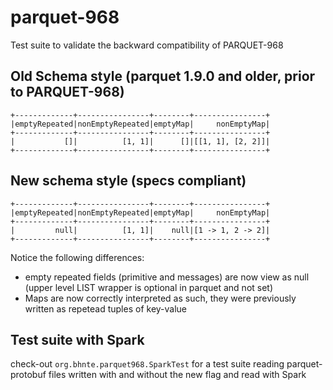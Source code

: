 # parquet-968
Test suite to validate the backward compatibility of PARQUET-968

## Old Schema style (parquet 1.9.0 and older, prior to PARQUET-968)

```
+-------------+----------------+--------+----------------+
|emptyRepeated|nonEmptyRepeated|emptyMap|     nonEmptyMap|
+-------------+----------------+--------+----------------+
|           []|          [1, 1]|      []|[[1, 1], [2, 2]]|
+-------------+----------------+--------+----------------+
```

## New schema style (specs compliant)

```
+-------------+----------------+--------+----------------+
|emptyRepeated|nonEmptyRepeated|emptyMap|     nonEmptyMap|
+-------------+----------------+--------+----------------+
|         null|          [1, 1]|    null|[1 -> 1, 2 -> 2]|
+-------------+----------------+--------+----------------+
```
Notice the following differences:
- empty repeated fields (primitive and messages) are now view as null (upper level LIST wrapper is optional in parquet and not set)
- Maps are now correctly interpreted as such, they were previously written as repetead tuples of key-value

## Test suite with Spark

check-out `org.bhnte.parquet968.SparkTest` for a test suite reading parquet-protobuf files written with and without the new flag and read with Spark
